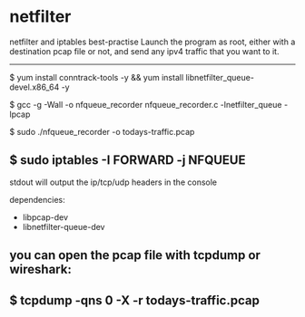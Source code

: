 # netfilter

netfilter and iptables best-practise
Launch the program as root, either with a destination pcap file or not, and send any ipv4 traffic that you want to it.

---------
$ yum install conntrack-tools -y && yum install libnetfilter_queue-devel.x86_64 -y

$ gcc -g -Wall -o nfqueue_recorder nfqueue_recorder.c -lnetfilter_queue -lpcap

$ sudo ./nfqueue_recorder -o todays-traffic.pcap

$ sudo iptables -I FORWARD -j NFQUEUE
---------

stdout will output the ip/tcp/udp headers in the console

dependencies:
 * libpcap-dev
 * libnetfilter-queue-dev

you can open the pcap file with tcpdump or wireshark:
---------
$ tcpdump -qns 0 -X -r todays-traffic.pcap
---------
